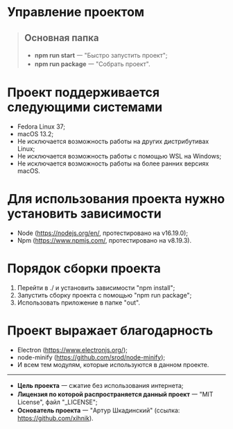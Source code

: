# Управление проектом
> ## Основная папка
> - **npm run start** ⼀ "Быстро запустить проект";
> - **npm run package** ⼀ "Собрать проект".

# Проект поддерживается следующими системами
- Fedora Linux 37;
- macOS 13.2;
- Не исключается возможность работы на других дистрибутивах Linux;
- Не исключается возможность работы с помощью WSL на Windows;
- Не исключается возможность работы на более ранних версиях macOS.

# Для использования проекта нужно установить зависимости
- Node (https://nodejs.org/en/, протестировано на v16.19.0);
- Npm (https://www.npmjs.com/, протестировано на v8.19.3).

# Порядок сборки проекта
1. Перейти в ./ и установить зависимости "npm install";
2. Запустить сборку проекта с помощью "npm run package";
3. Использовать приложение в папке "out".

# Проект выражает благодарность
- Electron (https://www.electronjs.org/);
- node-minify (https://github.com/srod/node-minify);
- И всем тем модулям, которые используются в данном проекте.

---
- **Цель проекта** ⼀ сжатие без использования интернета;
- **Лицензия по которой распространяется данный проект** ⼀ "MIT License", файл "_LICENSE";
- **Основатель проекта** ⼀ "Артур Шкадинский" (ссылка: https://github.com/xihnik).
